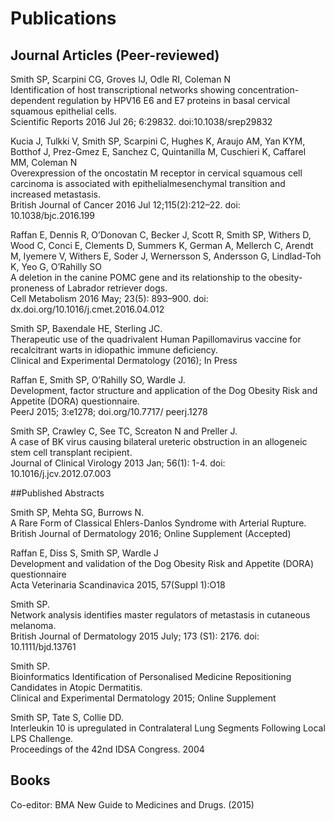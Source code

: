 # Publications

## Journal Articles (Peer-reviewed) 

Smith SP, Scarpini CG, Groves IJ, Odle RI, Coleman N <br>
Identification of host transcriptional networks showing concentration-dependent regulation by HPV16 E6 and E7 proteins in basal cervical squamous epithelial cells. <br>
Scientific Reports 2016 Jul 26; 6:29832. doi:10.1038/srep29832 

Kucia J, Tulkki V, Smith SP, Scarpini C, Hughes K, Araujo AM, Yan KYM, Botthof J, Prez-Gmez E, Sanchez C, Quintanilla M, Cuschieri K, Caffarel MM, Coleman N <br>
Overexpression of the oncostatin M receptor in cervical squamous cell carcinoma is associated with epithelialmesenchymal transition and increased metastasis. <br>
British Journal of Cancer 2016 Jul 12;115(2):212–22. doi: 10.1038/bjc.2016.199 

Raffan E, Dennis R, O’Donovan C, Becker J, Scott R, Smith SP, Withers D, Wood C, Conci E, Clements D, Summers K, German A, Mellerch C, Arendt M, Iyemere V, Withers E, Soder J, Wernersson S, Andersson G, Lindlad-Toh K, Yeo G, O’Rahilly SO <br>
A deletion in the canine POMC gene and its relationship to the obesity-proneness of Labrador retriever dogs. <br>
Cell Metabolism 2016 May; 23(5): 893–900. doi: dx.doi.org/10.1016/j.cmet.2016.04.012 

Smith SP, Baxendale HE, Sterling JC. <br>
Therapeutic use of the quadrivalent Human Papillomavirus vaccine for recalcitrant warts in idiopathic immune deficiency. <br>
Clinical and Experimental Dermatology (2016); In Press 

Raffan E, Smith SP, O’Rahilly SO, Wardle J. <br>
Development, factor structure and application of the Dog Obesity Risk and Appetite (DORA) questionnaire. <br>
PeerJ 2015; 3:e1278; doi.org/10.7717/ peerj.1278 

Smith SP, Crawley C, See TC, Screaton N and Preller J. <br>
A case of BK virus causing bilateral ureteric obstruction in an allogeneic stem cell transplant recipient. <br>
Journal of Clinical Virology 2013 Jan; 56(1): 1-4. doi: 10.1016/j.jcv.2012.07.003

##Published Abstracts 

Smith SP, Mehta SG, Burrows N. <br>
A Rare Form of Classical Ehlers-Danlos Syndrome with Arterial Rupture. <br>
British Journal of Dermatology 2016; Online Supplement (Accepted) 

Raffan E, Diss S, Smith SP, Wardle J <br>
Development and validation of the Dog Obesity Risk and Appetite (DORA) questionnaire <br>
Acta Veterinaria Scandinavica 2015, 57(Suppl 1):O18 

Smith SP. <br>
Network analysis identifies master regulators of metastasis in cutaneous melanoma.<br> 
British Journal of Dermatology 2015 July; 173 (S1): 2176. doi: 10.1111/bjd.13761 

Smith SP. <br>
Bioinformatics Identification of Personalised Medicine Repositioning Candidates in Atopic Dermatitis. <br>
Clinical and Experimental Dermatology 2015; Online Supplement 

Smith SP, Tate S, Collie DD. <br>
Interleukin 10 is upregulated in Contralateral Lung Segments Following Local LPS Challenge. <br>
Proceedings of the 42nd IDSA Congress. 2004

## Books 

Co-editor: BMA New Guide to Medicines and Drugs. (2015)
